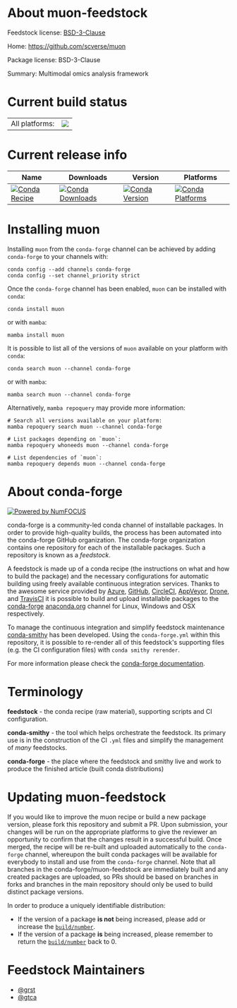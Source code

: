 About muon-feedstock
====================

Feedstock license: [BSD-3-Clause](https://github.com/conda-forge/muon-feedstock/blob/main/LICENSE.txt)

Home: https://github.com/scverse/muon

Package license: BSD-3-Clause

Summary: Multimodal omics analysis framework

Current build status
====================


<table><tr><td>All platforms:</td>
    <td>
      <a href="https://dev.azure.com/conda-forge/feedstock-builds/_build/latest?definitionId=17714&branchName=main">
        <img src="https://dev.azure.com/conda-forge/feedstock-builds/_apis/build/status/muon-feedstock?branchName=main">
      </a>
    </td>
  </tr>
</table>

Current release info
====================

| Name | Downloads | Version | Platforms |
| --- | --- | --- | --- |
| [![Conda Recipe](https://img.shields.io/badge/recipe-muon-green.svg)](https://anaconda.org/conda-forge/muon) | [![Conda Downloads](https://img.shields.io/conda/dn/conda-forge/muon.svg)](https://anaconda.org/conda-forge/muon) | [![Conda Version](https://img.shields.io/conda/vn/conda-forge/muon.svg)](https://anaconda.org/conda-forge/muon) | [![Conda Platforms](https://img.shields.io/conda/pn/conda-forge/muon.svg)](https://anaconda.org/conda-forge/muon) |

Installing muon
===============

Installing `muon` from the `conda-forge` channel can be achieved by adding `conda-forge` to your channels with:

```
conda config --add channels conda-forge
conda config --set channel_priority strict
```

Once the `conda-forge` channel has been enabled, `muon` can be installed with `conda`:

```
conda install muon
```

or with `mamba`:

```
mamba install muon
```

It is possible to list all of the versions of `muon` available on your platform with `conda`:

```
conda search muon --channel conda-forge
```

or with `mamba`:

```
mamba search muon --channel conda-forge
```

Alternatively, `mamba repoquery` may provide more information:

```
# Search all versions available on your platform:
mamba repoquery search muon --channel conda-forge

# List packages depending on `muon`:
mamba repoquery whoneeds muon --channel conda-forge

# List dependencies of `muon`:
mamba repoquery depends muon --channel conda-forge
```


About conda-forge
=================

[![Powered by
NumFOCUS](https://img.shields.io/badge/powered%20by-NumFOCUS-orange.svg?style=flat&colorA=E1523D&colorB=007D8A)](https://numfocus.org)

conda-forge is a community-led conda channel of installable packages.
In order to provide high-quality builds, the process has been automated into the
conda-forge GitHub organization. The conda-forge organization contains one repository
for each of the installable packages. Such a repository is known as a *feedstock*.

A feedstock is made up of a conda recipe (the instructions on what and how to build
the package) and the necessary configurations for automatic building using freely
available continuous integration services. Thanks to the awesome service provided by
[Azure](https://azure.microsoft.com/en-us/services/devops/), [GitHub](https://github.com/),
[CircleCI](https://circleci.com/), [AppVeyor](https://www.appveyor.com/),
[Drone](https://cloud.drone.io/welcome), and [TravisCI](https://travis-ci.com/)
it is possible to build and upload installable packages to the
[conda-forge](https://anaconda.org/conda-forge) [anaconda.org](https://anaconda.org/)
channel for Linux, Windows and OSX respectively.

To manage the continuous integration and simplify feedstock maintenance
[conda-smithy](https://github.com/conda-forge/conda-smithy) has been developed.
Using the ``conda-forge.yml`` within this repository, it is possible to re-render all of
this feedstock's supporting files (e.g. the CI configuration files) with ``conda smithy rerender``.

For more information please check the [conda-forge documentation](https://conda-forge.org/docs/).

Terminology
===========

**feedstock** - the conda recipe (raw material), supporting scripts and CI configuration.

**conda-smithy** - the tool which helps orchestrate the feedstock.
                   Its primary use is in the construction of the CI ``.yml`` files
                   and simplify the management of *many* feedstocks.

**conda-forge** - the place where the feedstock and smithy live and work to
                  produce the finished article (built conda distributions)


Updating muon-feedstock
=======================

If you would like to improve the muon recipe or build a new
package version, please fork this repository and submit a PR. Upon submission,
your changes will be run on the appropriate platforms to give the reviewer an
opportunity to confirm that the changes result in a successful build. Once
merged, the recipe will be re-built and uploaded automatically to the
`conda-forge` channel, whereupon the built conda packages will be available for
everybody to install and use from the `conda-forge` channel.
Note that all branches in the conda-forge/muon-feedstock are
immediately built and any created packages are uploaded, so PRs should be based
on branches in forks and branches in the main repository should only be used to
build distinct package versions.

In order to produce a uniquely identifiable distribution:
 * If the version of a package **is not** being increased, please add or increase
   the [``build/number``](https://docs.conda.io/projects/conda-build/en/latest/resources/define-metadata.html#build-number-and-string).
 * If the version of a package **is** being increased, please remember to return
   the [``build/number``](https://docs.conda.io/projects/conda-build/en/latest/resources/define-metadata.html#build-number-and-string)
   back to 0.

Feedstock Maintainers
=====================

* [@grst](https://github.com/grst/)
* [@gtca](https://github.com/gtca/)


<!-- dummy commit to enable rerendering -->

